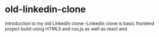 # old-linkedin-clone
introduction to my  old LinkedIn clone:-Linkedin clone is basic frontend project build using HTML5 and css,js as well as react and 

